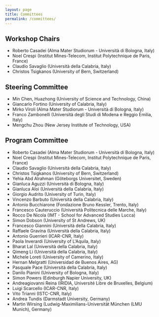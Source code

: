 ```yaml
---
layout: page
title: Committees
permalink: /committees/
---
```


## Workshop Chairs

- Roberto Casadei (Alma Mater Studiorum - Università di Bologna, Italy)
- Noel Crespi (Institut Mines-Telecom, Institut Polytechnique de Paris, France)
- Claudio Savaglio (Università della Calabria, Italy)
- Christos Tsigkanos (University of Bern, Switzerland)

## Steering Committee

- Min Chen, Huazhong (University of Science and Technology, China)
- Giancarlo Fortino (University of Calabria, Italy)
- Mirko Viroli (Alma Mater Studiorum - Università di Bologna, Italy)
- Franco Zambonelli (Università degli Studi di Modena e Reggio Emilia, Italy)
- Mengchu Zhou (New Jersey Institute of Technology, USA)

<!-- 
## Publicity Chairs

- Flavia Delicato (Fluminense Federal University, Brazil)
- Kevin Wang (University of Auckland, New Zealand)

-->

## Program Committee

* Roberto Casadei (Alma Mater Studiorum - Università di Bologna, Italy)
* Noel Crespi (Institut Mines-Telecom, Institut Polytechnique de Paris, France)
* Claudio Savaglio (Università della Calabria, Italy)
* Christos Tsigkanos (University of Bern, Switzerland)
* Yehia Abd Alrahman (Göteborgs Universitet, Sweden)
* Gianluca Aguzzi (Università di Bologna, Italy)
* Gianluca Aloi (Università della Calabria, Italy)
* Giorgio Audrito (University of Turin, Italy)
* Vincenzo Barbuto (Università della Calabria, Italy)
* Antonio Bucchiarone (Fondazione Bruno Kessler, Trento, Italy)
* Francesco Cauteruccio (Università Politecnica delle Marche, Italy)
* Rocco De Nicola (IMT - School for Advanced Studies Lucca)
* Simon Dobson (University of St Andrews, UK)
* Francesco Giannini (Università della Calabria, Italy)
* Raffaele Gravina (Università della Calabria, Italy)
* Antonio Guerrieri (ICAR-CNR, Italy)
* Paola Inverardi (University of L'Aquila, Italy)
* Bharat Lal (Università della Calabria, Italy)
* Qimeng Li (Università della Calabria, Italy)
* Michele Loreti (University of Camerino, Italy)
* Hernan Melgratti (Universidad de Buenos Aires, AG)
* Pasquale Pace (Università della Calabria, Italy)
* Danilo Pianini (University of Bologna, Italy)
* Simon Powers (Edinburgh Napier University, UK)
* Andreagiovanni Reina (IRIDIA, Université Libre de Bruxelles, Belgium)
* Luigi Scarcello (ICAR-CNR, Italy)
* Vito Trianni (ISTC-CNR, Italy)
* Andrea Tundis (Darmstadt University, Germany)
* Martin Wirsing (Ludwig-Maximilians-Universität München (LMU Munich), Germany)
